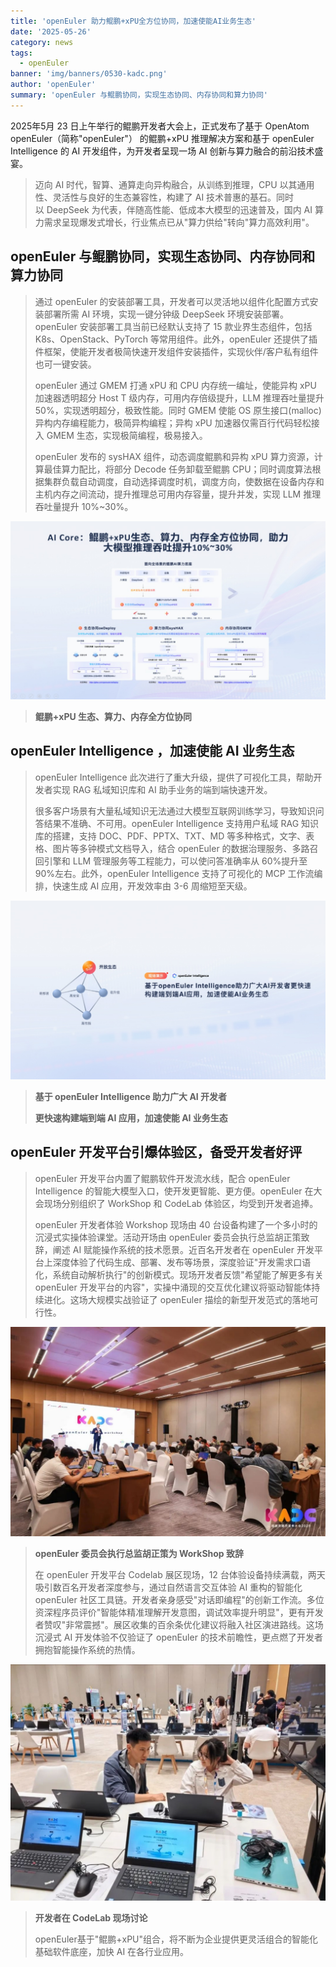 ```yaml
---
title: 'openEuler 助力鲲鹏+xPU全方位协同，加速使能AI业务生态'
date: '2025-05-26'
category: news
tags:
  - openEuler
banner: 'img/banners/0530-kadc.png'
author: 'openEuler'
summary: 'openEuler 与鲲鹏协同，实现生态协同、内存协同和算力协同'
---
```




2025年5月 23 日上午举行的鲲鹏开发者大会上，正式发布了基于 OpenAtom
openEuler（简称"openEuler"） 的鲲鹏+xPU 推理解决方案和基于 openEuler
Intelligence 的 AI 开发组件，为开发者呈现一场 AI
创新与算力融合的前沿技术盛宴。

> 迈向 AI 时代，智算、通算走向异构融合，从训练到推理，CPU
> 以其通用性、灵活性与良好的生态兼容性，构建了 AI
> 技术普惠的基石。同时以 DeepSeek 为代表，伴随高性能、低成本大模型的迅速普及，国内
> AI 算力需求呈现爆发式增长，行业焦点已从"算力供给"转向"算力高效利用"。

**openEuler 与鲲鹏协同，实现生态协同、内存协同和算力协同**
----------------------------------------------------------

> 通过 openEuler
> 的安装部署工具，开发者可以灵活地以组件化配置方式安装部署所需 AI
> 环境，实现一键分钟级 DeepSeek 环境安装部署。openEuler
> 安装部署工具当前已经默认支持了 15 款业界生态组件，包括
> K8s、OpenStack、PyTorch 等常用组件。此外，openEuler
> 还提供了插件框架，使能开发者极简快速开发组件安装插件，实现伙伴/客户私有组件也可一键安装。
>
> openEuler 通过 GMEM 打通 xPU 和 CPU 内存统一编址，使能异构 xPU
> 加速器透明超分 Host T 级内存，可用内存倍级提升，LLM 推理吞吐量提升
> 50%，实现透明超分，极致性能。同时 GMEM 使能
> OS 原生接口(malloc)异构内存编程能力，极简异构编程；异构 xPU
> 加速器仅需百行代码轻松接入 GMEM 生态，实现极简编程，极易接入。
>
> openEuler 发布的 sysHAX 组件，动态调度鲲鹏和异构 xPU
> 算力资源，计算最佳算力配比，将部分 Decode 任务卸载至鲲鹏
> CPU；同时调度算法根据集群负载自动调度，自动选择调度时机，调度方向，使数据在设备内存和主机内存之间流动，提升推理总可用内存容量，提升并发，实现
> LLM 推理吞吐量提升 10%\~30%。

![IMG\_256](./media/image1.png)

> **鲲鹏+xPU 生态、算力、内存全方位协同**

**openEuler Intelligence ，加速使能 AI 业务生态**
-------------------------------------------------

> openEuler Intelligence
> 此次进行了重大升级，提供了可视化工具，帮助开发者实现 RAG 私域知识库和
> AI 助手业务的端到端快速开发。
>
> 很多客户场景有大量私域知识无法通过大模型互联网训练学习，导致知识问答结果不准确、不可用。openEuler
> Intelligence 支持用户私域 RAG 知识库的搭建，支持
> DOC、PDF、PPTX、TXT、MD
> 等多种格式，文字、表格、图片等多钟模式文档导入，结合 openEuler
> 的数据治理服务、多路召回引擎和 LLM
> 管理服务等工程能力，可以使问答准确率从 60%提升至
> 90%左右。此外，openEuler Intelligence 支持了可视化的 MCP
> 工作流编排，快速生成 AI 应用，开发效率由 3-6 周缩短至天级。

![IMG\_257](./media/image2.png)

> **基于 openEuler Intelligence 助力广大 AI 开发者**
>
> **更快速构建端到端 AI 应用，加速使能 AI 业务生态**

**openEuler 开发平台引爆体验区，备受开发者好评**
------------------------------------------------

> openEuler 开发平台内置了鲲鹏软件开发流水线，配合 openEuler
> Intelligence 的智能大模型入口，使开发更智能、更方便。openEuler
> 在大会现场分别组织了 WorkShop 和 CodeLab 体验区，均受到开发者追捧。
>
> openEuler 开发者体验 Workshop 现场由 40
> 台设备构建了一个多小时的沉浸式实操体验课堂。活动开场由 openEuler
> 委员会执行总监胡正策致辞，阐述 AI
> 赋能操作系统的技术愿景。近百名开发者在 openEuler
> 开发平台上深度体验了代码生成、部署、发布等场景，深度验证\"开发需求口语化，系统自动解析执行\"的创新模式。现场开发者反馈\"希望能了解更多有关
> openEuler
> 开发平台的内容\"，实操中涌现的交互优化建议将驱动智能体持续进化。这场大规模实战验证了
> openEuler 描绘的新型开发范式的落地可行性。

![IMG\_258](./media/image3.jpeg)

> **openEuler 委员会执行总监胡正策为 WorkShop 致辞**
>
> 在 openEuler 开发平台 Codelab 展区现场，12
> 台体验设备持续满载，两天吸引数百名开发者深度参与，通过自然语言交互体验
> AI 重构的智能化 openEuler
> 社区工具链。开发者亲身感受\"对话即编程\"的创新工作流。多位资深程序员评价\"智能体精准理解开发意图，调试效率提升明显\"，更有开发者赞叹\"非常震撼\"。展区收集的百余条优化建议将融入社区演进路线。这场沉浸式
> AI 开发体验不仅验证了 openEuler
> 的技术前瞻性，更点燃了开发者拥抱智能操作系统的热情。

![IMG\_259](./media/image4.jpeg)

> **开发者在 CodeLab 现场讨论**
>
> openEuler基于"鲲鹏+xPU"组合，将不断为企业提供更灵活组合的智能化基础软件底座，加快
> AI 在各行业应用。
